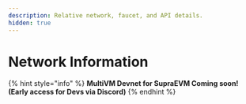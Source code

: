 ```yaml
---
description: Relative network, faucet, and API details.
hidden: true
---
```


# Network Information

{% hint style="info" %}
**MultiVM Devnet for SupraEVM Coming soon! (Early access for Devs via Discord)**
{% endhint %}
